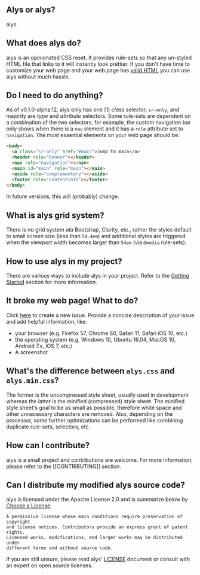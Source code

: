 ## Alys or alys?

alys.

## What does alys do?

alys is an opinionated CSS reset. It provides rule-sets so that any un-styled
HTML file that links to it will instantly look prettier. If you don't have time
to customize your web page and your web page has [valid
HTML](Home.md#best-practices) you can use alys without much hassle.

## Do I need to do anything?

As of v0.1.0-alpha.12, alys only has one (1) _class_ selector, `sr-only`, and
majority are _type_ and _attribute_ selectors. Some rule-sets are dependent on a
combination of the two selectors, for example, the custom navigation bar only
shows when there is a `nav` element and it has a `role` attribute set to
`navigation`. The most essential elements on your web page should be:

```html
<body>
  <a class="sr-only" href="#main">Jump to main</a>
  <header role="banner"></header>
  <nav role="navigation"></nav>
  <main id="main" role="main"></main>
  <aside role="complementary"></aside>
  <footer role="contentinfo"></footer>
</body>
```

In future versions, this will (probably) change.

## What is alys grid system?

There is no grid system _ala_ Bootstrap, Clarity, etc., rather the styles
default to small screen size (less than `54.4em`) and additional styles are
triggered when the viewport width becomes larger than `54em` (via `@media`
rule-sets).

## How to use alys in my project?

There are various ways to include alys in your project. Refer to the [Getting
Started](Home#getting-started) section for more information.

## It broke my web page! What to do?

Click [here](../issues/new) to create a new issue. Provide a concise description
of your issue and add helpful information, like:

* your browser (e.g. Firefox 57, Chrome 60, Safari 11, Safari iOS 10, etc.)
* the operating system (e.g. Windows 10, Ubuntu 16.04, MacOS 10, Android 7.x,
  iOS 7, etc.)
* A screenshot

## What's the difference between `alys.css` and `alys.min.css`?

The former is the uncompressed style sheet, usually used in development whereas
the latter is the minified (compressed) style sheet. The minified style sheet's
goal to be as small as possible, therefore white space and other unnecessary
characters are removed. Also, depending on the processor, some further
optimizations can be performed like combining duplicate rule-sets, selectors,
etc.

## How can I contribute?

alys is a small project and contributions are welcome. For more information,
please refer to the [[CONTRIBUTING]] section.

## Can I distribute my modified alys source code?

alys is licensed under the Apache License 2.0 and is summarize below by
[Choose a License](https://choosealicense.com/licenses/apache-2.0/):

    A permissive license whose main conditions require preservation of copyright
    and license notices. Contributors provide an express grant of patent rights.
    Licensed works, modifications, and larger works may be distributed under
    different terms and without source code.

If you are still unsure, please read alys' [LICENSE](../blob/master/LICENSE)
document or consult with an expert on open source licenses.
